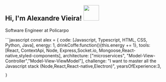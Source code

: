 <h2> Hi, I'm Alexandre Vieira! <img src="https://media.giphy.com/media/14u2xf1flRHgacyWu6/giphy.gif" width="50"></h2>

<p>Software Engineer at <a>Policarpo</a></p>
</em></p>
```javascript
   const alex = {
      code: [Javascript, Typescript, HTML, CSS, Python, Java],
      energy: 1,
      drinkCoffe:function(){this.energy += 1},
      tools: [React, ContextApi, Node, Express,Socket.io, Mongoose,React-native,styled-components],
      architecture: ["microservices", "Model-View-Controller","Model-View-ViewModel"],
      challenge: "I want to master all the Javascript stack (Node,React,React-native,Electron)",
      yearsOfExperience:3,

    }
```
